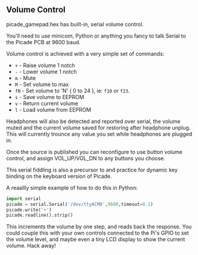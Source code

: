## Volume Control

picade_gamepad.hex has built-in, serial volume control.

You'll need to use minicom, Python or anything you fancy to talk Serial to the Picade PCB at 9600 baud.

Volume control is achieved with a very simple set of commands:

* `+`  - Raise volume 1 notch
* `-`  - Lower volume 1 notch
* `m`  - Mute
* `M`  - Set volume to max
* `fN` - Set volume to 'N' ( 0 to 24 ), ie: `f10`  or `f23`.
* `s`  - Save volume to EEPROM
* `v`  - Return current volume
* `l`  - Load volume from EEPROM

Headphones will also be detected and reported over serial, the volume muted and the current volume saved for restoring after headphone unplug. This will currently trounce any value you set while headphones are plugged in.

Once the source is published you can reconfigure to use button volume control, and assign VOL_UP/VOL_DN to any buttons you choose.

This serial fiddling is also a precursor to and practice for dynamic key binding on the keyboard version of Picade.

A reaallly simple example of how to do this in Python:

```python
import serial
picade = serial.Serial('/dev/ttyACM0',9600,timeout=0.1)
picade.write('+')
picade.readline().strip()
```

This increments the volume by one step, and reads back the response. You could couple this with your own controls connected to the Pi's GPIO to set the volume level, and maybe even a tiny LCD display to show the current volume. Hack away!

